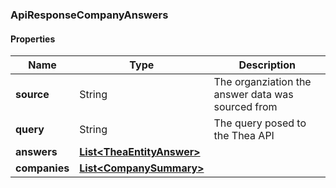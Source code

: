 
[//]: # (CLASS:ApiResponseCompanyAnswers)

[//]: # (KIND:object)

### ApiResponseCompanyAnswers

#### Properties

[//]: # (START_DEFINITION)

Name | Type | Description
------------ | ------------- | -------------
**source** | String | The organziation the answer data was sourced from &nbsp;
**query** | String | The query posed to the Thea API &nbsp;
**answers** | [**List&lt;TheaEntityAnswer&gt;**](TheaEntityAnswer.md) |  &nbsp;
**companies** | [**List&lt;CompanySummary&gt;**](CompanySummary.md) |  &nbsp;

[//]: # (END_DEFINITION)


[//]: # (CONTAINED_CLASS:TheaEntityAnswer)


[//]: # (CONTAINED_CLASS:CompanySummary)





